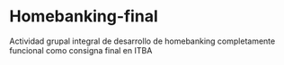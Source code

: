 # Homebanking-final
Actividad grupal integral de desarrollo de homebanking completamente funcional como consigna final en ITBA
